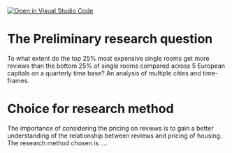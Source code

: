 [![Open in Visual Studio Code](https://classroom.github.com/assets/open-in-vscode-718a45dd9cf7e7f842a935f5ebbe5719a5e09af4491e668f4dbf3b35d5cca122.svg)](https://classroom.github.com/online_ide?assignment_repo_id=11725981&assignment_repo_type=AssignmentRepo)
# The Preliminary research question
To what extent do the top 25% most expensive single rooms get more reviews than the bottom 25% of single rooms compared across 5 European capitals on a quarterly time base? An analysis of multiple cities and time-frames.

# Choice for research method
The importance of considering the pricing on reviews is to gain a better understanding of the relationship between reviews and pricing of housing. The research method chosen is ....


